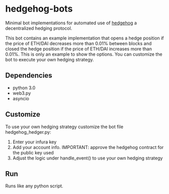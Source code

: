 # hedgehog-bots
Minimal bot implementations for automated use of [hedgehog](https://app.hedgehog.financial/) a decentralized hedging protocol. 

This bot contains an example implementation that opens a hedge position if the price of ETH/DAI decreases more than 0.01% between blocks and closed the hedge position if the price of ETH/DAI increases more than 0.01%. This is only an example to show the options. You can customize the bot to execute your own hedging strategy. 

## Dependencies
- python 3.0
- web3.py
- asyncio

## Customize
To use your own hedging strategy customize the bot file hedgehog_hedger.py:
1. Enter your infura key 
2. Add your account info. IMPORTANT: approve the hedgehog contract for the public key used
4. Adjust the logic under handle_event() to use your own hedging strategy

## Run
Runs like any python script.
